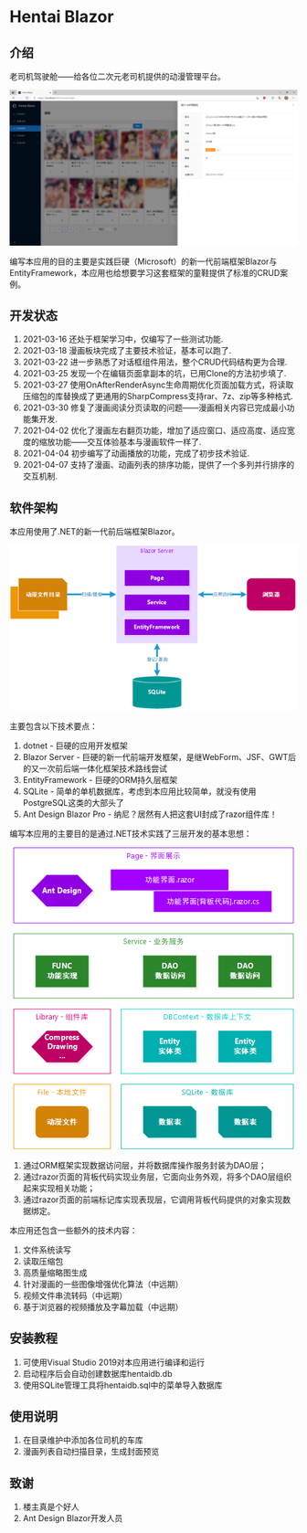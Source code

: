 # Hentai Blazor

## 介绍

老司机驾驶舱——给各位二次元老司机提供的动漫管理平台。
<p align="center">
  <img src="Screenshot/001.png">
</p>
编写本应用的目的主要是实践巨硬（Microsoft）的新一代前端框架Blazor与EntityFramework，本应用也给想要学习这套框架的童鞋提供了标准的CRUD案例。

## 开发状态

1.  2021-03-16 还处于框架学习中，仅编写了一些测试功能.
2.  2021-03-18 漫画板块完成了主要技术验证，基本可以跑了.
3.  2021-03-22 进一步熟悉了对话框组件用法，整个CRUD代码结构更为合理.
4.  2021-03-25 发现一个在编辑页面拿副本的坑，已用Clone的方法初步填了.
5.  2021-03-27 使用OnAfterRenderAsync生命周期优化页面加载方式，将读取压缩包的库替换成了更通用的SharpCompress支持rar、7z、zip等多种格式.
6.  2021-03-30 修复了漫画阅读分页读取的问题——漫画相关内容已完成最小功能集开发.
7.  2021-04-02 优化了漫画左右翻页功能，增加了适应窗口、适应高度、适应宽度的缩放功能——交互体验基本与漫画软件一样了.
8.  2021-04-04 初步编写了动画播放的功能，完成了初步技术验证.
9.  2021-04-07 支持了漫画、动画列表的排序功能，提供了一个多列并行排序的交互机制.

## 软件架构

本应用使用了.NET的新一代前后端框架Blazor。
<p align="center">
  <img src="Document/Architecture.png">
</p>

主要包含以下技术要点：

1.  dotnet - 巨硬的应用开发框架
2.  Blazor Server - 巨硬的新一代前端开发框架，是继WebForm、JSF、GWT后的又一次前后端一体化框架技术路线尝试
3.  EntityFramework - 巨硬的ORM持久层框架
4.  SQLite - 简单的单机数据库，考虑到本应用比较简单，就没有使用PostgreSQL这类的大部头了
5.  Ant Design Blazor Pro - 纳尼？居然有人把这套UI封成了razor组件库！

编写本应用的主要目的是通过.NET技术实践了三层开发的基本思想：
<p align="center">
  <img src="Document/Hierarchical.png">
</p>

1.  通过ORM框架实现数据访问层，并将数据库操作服务封装为DAO层；
2.  通过razor页面的背板代码实现业务层，它面向业务外观，将多个DAO层组织起来实现相关功能；
3.  通过razor页面的前端标记库实现表现层，它调用背板代码提供的对象实现数据绑定。

本应用还包含一些额外的技术内容：

1.  文件系统读写
2.  读取压缩包
3.  高质量缩略图生成
4.  针对漫画的一些图像增强优化算法（中远期）
5.  视频文件串流转码（中远期）
6.  基于浏览器的视频播放及字幕加载（中远期）

## 安装教程

1.  可使用Visual Studio 2019对本应用进行编译和运行
2.  启动程序后会自动创建数据库hentaidb.db
3.  使用SQLite管理工具将hentaidb.sql中的菜单导入数据库

## 使用说明

1.  在目录维护中添加各位司机的车库
2.  漫画列表自动扫描目录，生成封面预览

## 致谢

1.  楼主真是个好人
2.  Ant Design Blazor开发人员
